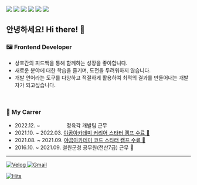 <p> 
  <img src="https://img.shields.io/badge/iOS-000000?style=flat-square&logo=Apple&logoColor=white"/> 
  <img src="https://img.shields.io/badge/Swift-F05138?style=flat-square&logo=Swift&logoColor=white"/>
  <img src="https://img.shields.io/badge/javascript-F7DF1E?style=flat-square&logo=javascript&logoColor=black"/> 
  <img src="https://img.shields.io/badge/vue.js-4FC08D?style=flat-square&logo=vue.js&logoColor=white">
  <img src="https://img.shields.io/badge/react-61DAFB?style=flat-square&logo=react&logoColor=black">
  <img src="https://img.shields.io/badge/node.js-339933?style=flat-square&logo=Node.js&logoColor=white">
</p>


## 안녕하세요! Hi there! 🐯




### 🖼 **Frontend Developer**
- 상호간의 피드백을 통해 함께하는 성장을 좋아합니다.
- 새로운 분야에 대한 학습을 즐기며, 도전을 두려워하지 않습니다.
- 개발 언어라는 도구를 다양하고 적절하게 활용하여 최적의 결과를 만들어내는 개발자가 되고싶습니다. 
</br>
 
 
### 📂 My Carrer
- 2022.12. ~ ㅤㅤㅤㅤㅤ  정육각 개발팀 근무
- 2021.10. ~ 2022.03. [야곰아카데미 커리어 스타터 캠프 수료 🐻](https://www.yagom-academy.kr/camp/career-starter/ios)
- 2021.08. ~ 2021.09. [야곰아카데미 코드 스타터 캠프 수료 🐻](https://www.yagom-academy.kr/camp/code-starter)
- 2016.10. ~ 2021.09. 철원군청 공무원(전산7급) 근무 🏢

---
<p>
  <a href="https://velog.io/@horeng2" target="_blank"><img alt="Velog" src ="https://img.shields.io/badge/Blog-20C997.svg?&style=for-the-badge&logo=Velog&logoColor=white">
  <a href="mailto:huski.a.a@gamil.com" target="_blank"><img alt="Gmail" src ="https://img.shields.io/badge/Mail-4285F4.svg?&style=for-the-badge&logo=Gmail&logoColor=white">
</p>    
   
   
 [![Hits](https://hits.seeyoufarm.com/api/count/incr/badge.svg?url=https%3A%2F%2Fgithub.com%2Fhoreng2&count_bg=%238E8E93&title_bg=%23000000&icon=atom.svg&icon_color=%23FFFFFF&title=WELCOME&edge_flat=false)](https://github.com/horeng2)
